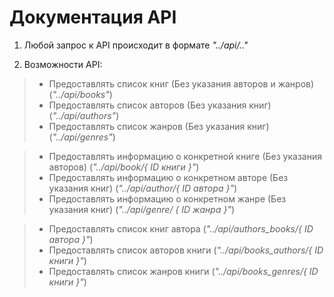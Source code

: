 # Документация API

1. Любой запрос к API происходит в формате *"../api/.."*


2. Возможности API: 
> * Предоставлять список книг (Без указания авторов и жанров) (*"../api/books"*)
> * Предоставлять список авторов (Без указания книг) (*"../api/authors"*)
> * Предоставлять список жанров (Без указания книг) (*"../api/genres"*)


> * Предоставлять информацию о конкретной книге (Без указания авторов) (*"../api/book/{ ID книги }"*) 
> * Предоставлять информацию о конкретном авторе (Без указания книг) (*"../api/author/{ ID автора }"*)
> * Предоставлять информацию о конкретном жанре (Без указания книг) (*"../api/genre/ { ID жанра }"*)


> * Предоставлять список книг автора (*"../api/authors_books/{ ID автора }"*)
> * Предоставлять список авторов книги (*"../api/books_authors/{ ID книги }"*)
> * Предоставлять список жанров книги (*"../api/books_genres/{ ID книги }"*)
